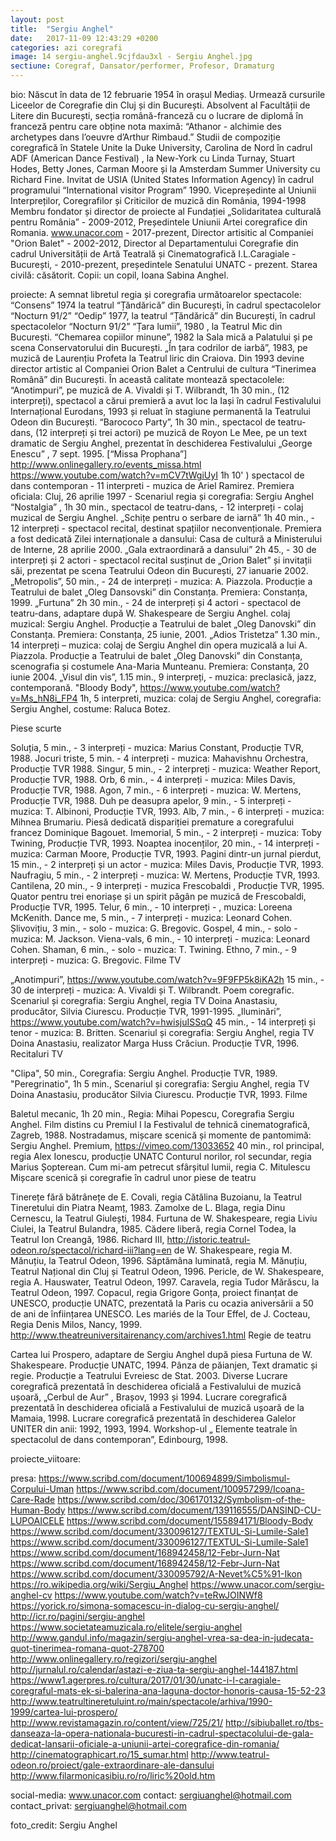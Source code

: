 ```yaml
---
layout: post
title:  "Sergiu Anghel"
date:   2017-11-09 12:43:29 +0200
categories: azi coregrafi
image: 14 sergiu-anghel.9cjfdau3xl - Sergiu Anghel.jpg
sectiune: Coregraf, Dansator/performer, Profesor, Dramaturg
---
```

bio: Născut în data de 12 februarie 1954 în orașul Mediaș. Urmează cursurile Liceelor de Coregrafie din Cluj și din București. Absolvent al Facultății de Litere din București, secția română-franceză cu o lucrare de diplomă în franceză pentru care obține nota maximă: “Athanor - alchimie des archetypes dans l’oeuvre d’Arthur Rimbaud.” Studii de compoziție coregrafică în Statele Unite la Duke University, Carolina de Nord în cadrul ADF (American Dance Festival) , la New-York cu Linda Turnay, Stuart Hodes, Betty Jones, Carman Moore și la Amsterdam Summer University cu Richard Fine. Invitat de USIA (United States Information Agency) în cadrul programului “International visitor Program” 1990. Vicepreședinte al Uniunii Interpreților, Coregrafilor și Criticilor de muzică din România, 1994-1998 Membru fondator și director de proiecte al Fundației „Solidaritatea culturală pentru România” - 2009-2012, Președintele Uniunii Artei coregrafice din Romania. www.unacor.com - 2017-prezent, Director artisitic al Companiei "Orion Balet" - 2002-2012, Director al Departamentului Coregrafie din cadrul Universității de Artă Teatrală și Cinematografică I.L.Caragiale - București, - 2010-prezent, președintele Senatului UNATC - prezent. Starea civilă: căsătorit. Copii: un copil, Ioana Sabina Anghel.

proiecte: A semnat libretul regia și coregrafia următoarelor spectacole: “Consens” 1974 la teatrul “Țăndărică” din București, în cadrul spectacolelor “Nocturn 91/2” “Oedip” 1977, la teatrul “Țăndărică” din București, în cadrul spectacolelor “Nocturn 91/2” “Țara lumii”, 1980 , la Teatrul Mic din București. “Chemarea copiilor minune”, 1982 la Sala mică a Palatului și pe scena Conservatorului din București. „În țara codrilor de iarbă”, 1983, pe muzică de Laurențiu Profeta la Teatrul liric din Craiova. Din 1993 devine director artistic al Companiei Orion Balet a Centrului de cultura “Tinerimea Română” din București. În această calitate montează spectacolele: “Anotimpuri”, pe muzică de A. Vivaldi și T. Wilbrandt, 1h 30 min., (12 interpreți), spectacol a cărui premieră a avut loc la Iași în cadrul Festivalului Internațional Eurodans, 1993 și reluat în stagiune permanentă la Teatrului Odeon din București. “Barococo Party”, 1h 30 min., spectacol de teatru-dans, (12 interpreți și trei actori) pe muzică de Royon Le Mee, pe un text dramatic de Sergiu Anghel, prezentat în deschiderea Festivalului „George Enescu” , 7 sept. 1995. [“Missa Prophana”] http://www.onlinegallery.ro/events_missa.html https://www.youtube.com/watch?v=mCV7tWgiUyI 1h 10' ) spectacol de dans contemporan - 11 interpreti - muzica de Ariel Ramirez. Premiera oficiala: Cluj, 26 aprilie 1997 - Scenariul regia și coregrafia: Sergiu Anghel “Nostalgia” , 1h 30 min., spectacol de teatru-dans, - 12 interpreți - colaj muzical de Sergiu Anghel. „Schițe pentru o serbare de iarnă” 1h 40 min., - 12 interpreți - spectacol recital, destinat spațiilor neconvenționale. Premiera a fost dedicată Zilei internaționale a dansului: Casa de cultură a Ministerului de Interne, 28 aprilie 2000. „Gala extraordinară a dansului” 2h 45., - 30 de interpreți și 2 actori - spectacol recital susținut de „Orion Balet” și invitații săi, prezentat pe scena Teatrului Odeon din București, 27 ianuarie 2002. „Metropolis”, 50 min., - 24 de interpreți - muzica: A. Piazzola. Producție a Teatrului de balet „Oleg Dansovski” din Constanța. Premiera: Constanța, 1999. „Furtuna” 2h 30 min., - 24 de interpreți și 4 actori - spectacol de teatru-dans, adaptare după W. Shakespeare de Sergiu Anghel. colaj muzical: Sergiu Anghel. Producție a Teatrului de balet „Oleg Danovski” din Constanța. Premiera: Constanța, 25 iunie, 2001. „Adios Tristetza” 1.30 min., 14 interpreți – muzica: colaj de Sergiu Anghel din opera muzicală a lui A. Piazzola. Producție a Teatrului de balet „Oleg Danovski” din Constanța, scenografia și costumele Ana-Maria Munteanu. Premiera: Constanța, 20 iunie 2004. „Visul din vis”, 1.15 min., 9 interpreți, - muzica: preclasică, jazz, contemporană. "Bloody Body", https://www.youtube.com/watch?v=Ms_hN8i_FP4 1h, 5 interpreti, muzica: colaj de Sergiu Anghel, coregrafia: Sergiu Anghel, costume: Raluca Botez. 

Piese scurte

Soluția, 5 min., - 3 interpreți - muzica: Marius Constant, Producție TVR, 1988. Jocuri triste, 5 min. - 4 interpreți - muzica: Mahavishnu Orchestra, Producție TVR 1988. Singur, 5 min., - 2 interpreți - muzica: Weather Report, Producție TVR, 1988. Orb, 6 min., - 4 interpreți - muzica: Miles Davis, Producție TVR, 1988. Agon, 7 min., - 6 interpreți - muzica: W. Mertens, Producție TVR, 1988. Duh pe deasupra apelor, 9 min., - 5 interpreți - muzica: T. Albinoni, Producție TVR, 1993. Alb, 7 min., - 6 interpreți - muzica: Mihnea Brumariu. Piesă dedicată dispariției premature a coregrafului francez Dominique Bagouet. Imemorial, 5 min., - 2 interpreți - muzica: Toby Twining, Producție TVR, 1993. Noaptea inocenților, 20 min., - 14 interpreți - muzica: Carman Moore, Producție TVR, 1993. Pagini dintr-un jurnal pierdut, 15 min., - 2 interpreți și un actor - muzica: Miles Davis, Producție TVR, 1993. Naufragiu, 5 min., - 2 interpreți - muzica: W. Mertens, Producție TVR, 1993. Cantilena, 20 min., - 9 interpreți - muzica Frescobaldi , Producție TVR, 1995. Quator pentru trei enoriașe și un spirit păgân pe muzică de Frescobaldi, Producție TVR, 1995. Telur, 6 min., - 10 interpreți - , muzica: Loreena McKenith. Dance me, 5 min., - 7 interpreți - muzica: Leonard Cohen. Șlivovițiu, 3 min., - solo - muzica: G. Bregovic. Gospel, 4 min., - solo - muzica: M. Jackson. Viena-vals, 6 min., - 10 interpreți - muzica: Leonard Cohen. Shaman, 6 min., - solo - muzica: T. Twining. Ethno, 7 min., - 9 interpreți - muzica: G. Bregovic.
Filme TV

„Anotimpuri”, https://www.youtube.com/watch?v=9F9FP5k8iKA2h 15 min., - 30 de interpreți - muzica: A. Vivaldi și T. Wilbrandt. Poem coregrafic. Scenariul și coregrafia: Sergiu Anghel, regia TV Doina Anastasiu, producător, Silvia Ciurescu. Producție TVR, 1991-1995. „Iluminări”, https://www.youtube.com/watch?v=hwisjuISSqQ 45 min., - 14 interpreți și tenor - muzica: B. Britten. Scenariul și coregrafia: Sergiu Anghel, regia TV Doina Anastasiu, realizator Marga Huss Crăciun. Producție TVR, 1996.
Recitaluri TV

"Clipa", 50 min., Coregrafia: Sergiu Anghel. Producție TVR, 1989. "Peregrinatio", 1h 5 min., Scenariul și coregrafia: Sergiu Anghel, regia TV Doina Anastasiu, producător Silvia Ciurescu. Producție TVR, 1993.
Filme

Baletul mecanic, 1h 20 min., Regia: Mihai Popescu, Coregrafia Sergiu Anghel. Film distins cu Premiul I la Festivalul de tehnică cinematografică, Zagreb, 1988. Nostradamus, mișcare scenică și momente de pantomimă: Sergiu Anghel. Premium, https://vimeo.com/13033652 40 min., rol principal, regia Alex Ionescu, producție UNATC Conturul norilor, rol secundar, regia Marius Șopterean. Cum mi-am petrecut sfârșitul lumii, regia C. Mitulescu
Mișcare scenică și coregrafie în cadrul unor piese de teatru

Tinerețe fără bătrânețe de E. Covali, regia Cătălina Buzoianu, la Teatrul Tineretului din Piatra Neamț, 1983. Zamolxe de L. Blaga, regia Dinu Cernescu, la Teatrul Giulești, 1984. Furtuna de W. Shakespeare, regia Liviu Ciulei, la Teatrul Bulandra, 1985. Cădere liberă, regia Cornel Todea, la Teatrul Ion Creangă, 1986. Richard III, http://istoric.teatrul-odeon.ro/spectacol/richard-iii?lang=en de W. Shakespeare, regia M. Mănuțiu, la Teatrul Odeon, 1996. Săptămâna luminată, regia M. Mănuțiu, Teatrul Național din Cluj și Teatrul Odeon, 1996. Pericle, de W. Shakespeare, regia A. Hauswater, Teatrul Odeon, 1997. Caravela, regia Tudor Mărăscu, la Teatrul Odeon, 1997. Copacul, regia Grigore Gonța, proiect finanțat de UNESCO, producție UNATC, prezentată la Paris cu ocazia aniversării a 50 de ani de înființarea UNESCO. Les mariés de la Tour Effel, de J. Cocteau, Regia Denis Milos, Nancy, 1999. http://www.theatreuniversitairenancy.com/archives1.html
Regie de teatru

Cartea lui Prospero, adaptare de Sergiu Anghel după piesa Furtuna de W. Shakespeare. Producție UNATC, 1994. Pânza de păianjen, Text dramatic și regie. Producție a Teatrului Evreiesc de Stat. 2003.
Diverse
Lucrare coregrafică prezentată în deschiderea oficială a Festivalului de muzică ușoară, „Cerbul de Aur” , Brașov, 1993 și 1994. Lucrare coregrafică prezentată în deschiderea oficială a Festivalului de muzică ușoară de la Mamaia, 1998. Lucrare coregrafică prezentată în deschiderea Galelor UNITER din anii: 1992, 1993, 1994. Workshop-ul „ Elemente teatrale în spectacolul de dans contemporan”, Edinbourg, 1998.

proiecte_viitoare: 

presa: https://www.scribd.com/document/100694899/Simbolismul-Corpului-Uman
https://www.scribd.com/document/100957299/Icoana-Care-Rade
https://www.scribd.com/doc/306170132/Symbolism-of-the-Human-Body
https://www.scribd.com/document/139116555/DANSIND-CU-LUPOAICELE
https://www.scribd.com/document/155894171/Bloody-Body
https://www.scribd.com/document/330096127/TEXTUL-Si-Lumile-Sale1
https://www.scribd.com/document/330096127/TEXTUL-Si-Lumile-Sale1
https://www.scribd.com/document/168942458/12-Febr-Jurn-Nat
https://www.scribd.com/document/168942458/12-Febr-Jurn-Nat
https://www.scribd.com/document/330095792/A-Nevet%C5%91-Ikon
https://ro.wikipedia.org/wiki/Sergiu_Anghel
https://www.unacor.com/sergiu-anghel-cv
https://www.youtube.com/watch?v=teRwJOINWf8
https://yorick.ro/simona-somacescu-in-dialog-cu-sergiu-anghel/
http://icr.ro/pagini/sergiu-anghel
https://www.societateamuzicala.ro/elitele/sergiu-anghel
http://www.gandul.info/magazin/sergiu-anghel-vrea-sa-dea-in-judecata-quot-tinerimea-romana-quot-278700
http://www.onlinegallery.ro/regizori/sergiu-anghel
http://jurnalul.ro/calendar/astazi-e-ziua-ta-sergiu-anghel-144187.html
https://www1.agerpres.ro/cultura/2017/01/30/unatc-i-l-caragiale-coregraful-mats-ek-si-balerina-ana-laguna-doctor-honoris-causa-15-52-23
http://www.teatrultineretuluint.ro/main/spectacole/arhiva/1990-1999/cartea-lui-prospero/
http://www.revistamagazin.ro/content/view/725/21/
http://sibiuballet.ro/tbs-danseaza-la-opera-nationala-bucuresti-in-cadrul-spectacolului-de-gala-dedicat-lansarii-oficiale-a-uniunii-artei-coregrafice-din-romania/
http://cinematographicart.ro/15_sumar.html
http://www.teatrul-odeon.ro/proiect/gale-extraordinare-ale-dansului
http://www.filarmonicasibiu.ro/ro/liric%20old.htm

social-media: www.unacor.com
contact: sergiuanghel@hotmail.com
contact_privat: sergiuanghel@hotmail.com

foto_credit: Sergiu Anghel
